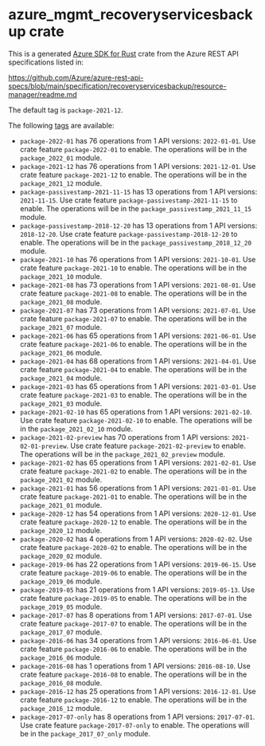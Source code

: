 # azure_mgmt_recoveryservicesbackup crate

This is a generated [Azure SDK for Rust](https://github.com/Azure/azure-sdk-for-rust) crate from the Azure REST API specifications listed in:

https://github.com/Azure/azure-rest-api-specs/blob/main/specification/recoveryservicesbackup/resource-manager/readme.md

The default tag is `package-2021-12`.

The following [tags](https://github.com/Azure/azure-sdk-for-rust/blob/main/services/tags.md) are available:

- `package-2022-01` has 76 operations from 1 API versions: `2022-01-01`. Use crate feature `package-2022-01` to enable. The operations will be in the `package_2022_01` module.
- `package-2021-12` has 76 operations from 1 API versions: `2021-12-01`. Use crate feature `package-2021-12` to enable. The operations will be in the `package_2021_12` module.
- `package-passivestamp-2021-11-15` has 13 operations from 1 API versions: `2021-11-15`. Use crate feature `package-passivestamp-2021-11-15` to enable. The operations will be in the `package_passivestamp_2021_11_15` module.
- `package-passivestamp-2018-12-20` has 13 operations from 1 API versions: `2018-12-20`. Use crate feature `package-passivestamp-2018-12-20` to enable. The operations will be in the `package_passivestamp_2018_12_20` module.
- `package-2021-10` has 76 operations from 1 API versions: `2021-10-01`. Use crate feature `package-2021-10` to enable. The operations will be in the `package_2021_10` module.
- `package-2021-08` has 73 operations from 1 API versions: `2021-08-01`. Use crate feature `package-2021-08` to enable. The operations will be in the `package_2021_08` module.
- `package-2021-07` has 73 operations from 1 API versions: `2021-07-01`. Use crate feature `package-2021-07` to enable. The operations will be in the `package_2021_07` module.
- `package-2021-06` has 65 operations from 1 API versions: `2021-06-01`. Use crate feature `package-2021-06` to enable. The operations will be in the `package_2021_06` module.
- `package-2021-04` has 68 operations from 1 API versions: `2021-04-01`. Use crate feature `package-2021-04` to enable. The operations will be in the `package_2021_04` module.
- `package-2021-03` has 65 operations from 1 API versions: `2021-03-01`. Use crate feature `package-2021-03` to enable. The operations will be in the `package_2021_03` module.
- `package-2021-02-10` has 65 operations from 1 API versions: `2021-02-10`. Use crate feature `package-2021-02-10` to enable. The operations will be in the `package_2021_02_10` module.
- `package-2021-02-preview` has 70 operations from 1 API versions: `2021-02-01-preview`. Use crate feature `package-2021-02-preview` to enable. The operations will be in the `package_2021_02_preview` module.
- `package-2021-02` has 65 operations from 1 API versions: `2021-02-01`. Use crate feature `package-2021-02` to enable. The operations will be in the `package_2021_02` module.
- `package-2021-01` has 56 operations from 1 API versions: `2021-01-01`. Use crate feature `package-2021-01` to enable. The operations will be in the `package_2021_01` module.
- `package-2020-12` has 54 operations from 1 API versions: `2020-12-01`. Use crate feature `package-2020-12` to enable. The operations will be in the `package_2020_12` module.
- `package-2020-02` has 4 operations from 1 API versions: `2020-02-02`. Use crate feature `package-2020-02` to enable. The operations will be in the `package_2020_02` module.
- `package-2019-06` has 22 operations from 1 API versions: `2019-06-15`. Use crate feature `package-2019-06` to enable. The operations will be in the `package_2019_06` module.
- `package-2019-05` has 21 operations from 1 API versions: `2019-05-13`. Use crate feature `package-2019-05` to enable. The operations will be in the `package_2019_05` module.
- `package-2017-07` has 8 operations from 1 API versions: `2017-07-01`. Use crate feature `package-2017-07` to enable. The operations will be in the `package_2017_07` module.
- `package-2016-06` has 34 operations from 1 API versions: `2016-06-01`. Use crate feature `package-2016-06` to enable. The operations will be in the `package_2016_06` module.
- `package-2016-08` has 1 operations from 1 API versions: `2016-08-10`. Use crate feature `package-2016-08` to enable. The operations will be in the `package_2016_08` module.
- `package-2016-12` has 25 operations from 1 API versions: `2016-12-01`. Use crate feature `package-2016-12` to enable. The operations will be in the `package_2016_12` module.
- `package-2017-07-only` has 8 operations from 1 API versions: `2017-07-01`. Use crate feature `package-2017-07-only` to enable. The operations will be in the `package_2017_07_only` module.